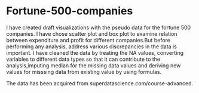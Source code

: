 # Fortune-500-companies
I have created draft visualizations with the pseudo data for the fortune 500 companies. I have chose scatter plot and box plot to examine relation between expenditure and profit for different companies.But 
before performing any analysis, address various discrepancies in the data is important. I have cleaned the data by treating the NA values, converting variables to different data types so that it can contribute to the analysis,imputing median for the missing data values and deriving new values for misssing data from existing value by using formulas.

The data has been acquired from superdatascience.com/course-advanced.
